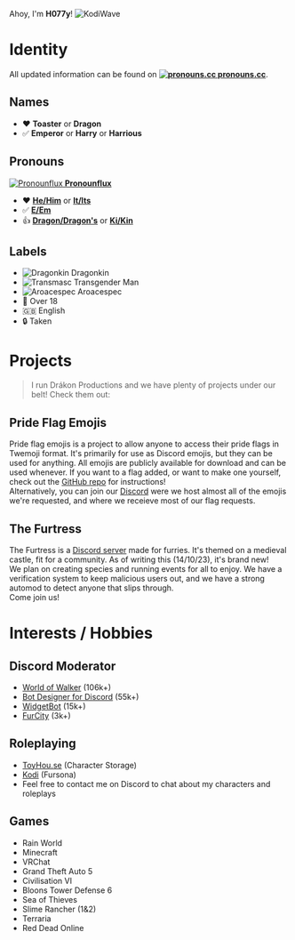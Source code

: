 Ahoy, I'm **H077y**! ![KodiWave](https://cdn.discordapp.com/emojis/1155875668777775326.webp?size=24)

# Identity
All updated information can be found on **[![pronouns.cc](https://cdn.discordapp.com/emojis/1141843338337734787.webp?size=16) pronouns.cc](https://pronouns.cc/@Dragon)**.
## Names
- ❤️ **Toaster** or **Dragon**
- ✅ **Emperor** or **Harry** or **Harrious**
## Pronouns
[![Pronounflux](https://cdn.discordapp.com/emojis/1038916042786885752.gif?size=16) **Pronounflux**](https://pronouns.cc/@Dragon)
- ❤️ **[He/Him](https://en.pronouns.page/he)** or **[It/Its](https://en.pronouns.page/it)**
- ✅ **[E/Em](https://en.pronouns.page/e)**
- 👍 **[Dragon/Dragon's](https://en.pronouns.page/:dragon)** or **[Ki/Kin](https://en.pronouns.page/ki)**
## Labels
- ![Dragonkin](https://cdn.discordapp.com/emojis/1141845202395484181.webp?size=16) Dragonkin
- ![Transmasc](https://cdn.discordapp.com/emojis/1017100845059407952.webp?size=16) Transgender Man
- ![Aroacespec](https://cdn.discordapp.com/emojis/1062750642113871892.gif?size=16) Aroacespec
- 🧑 Over 18
- 🇬🇧 English
- 🔒 Taken
# Projects
> I run Drákon Productions and we have plenty of projects under our belt! Check them out:
## Pride Flag Emojis
Pride flag emojis is a project to allow anyone to access their pride flags in Twemoji format. It's primarily for use as Discord emojis, but they can be used for anything. All emojis are publicly available for download and can be used whenever. If you want to a flag added, or want to make one yourself, check out the [GitHub repo](https://github.com/H077y/pride-flag-emojis) for instructions!\
Alternatively, you can join our [Discord](https://discord.gg/8w6uVTEnJJ) were we host almost all of the emojis we're requested, and where we receieve most of our flag requests.
## The Furtress
The Furtress is a [Discord server](https://discord.gg/8nrC3vDa7g) made for furries. It's themed on a medieval castle, fit for a community. As of writing this (14/10/23), it's brand new!\
We plan on creating species and running events for all to enjoy. We have a verification system to keep malicious users out, and we have a strong automod to detect anyone that slips through.\
Come join us!
# Interests / Hobbies
## Discord Moderator
- [World of Walker](https://discord.gg/alanwalker) (106k+)
- [Bot Designer for Discord](https://discord.gg/botdesigner) (55k+)
- [WidgetBot](https://discord.gg/sXPfjFp) (15k+)
- [FurCity](https://discord.gg/awoo) (3k+)
## Roleplaying
- [ToyHou.se](https://toyhou.se/H077y) (Character Storage)
- [Kodi](https://toyhou.se/23340520.kodi) (Fursona)
- Feel free to contact me on Discord to chat about my characters and roleplays
## Games
- Rain World
- Minecraft
- VRChat
- Grand Theft Auto 5
- Civilisation VI
- Bloons Tower Defense 6
- Sea of Thieves
- Slime Rancher (1&2)
- Terraria
- Red Dead Online
